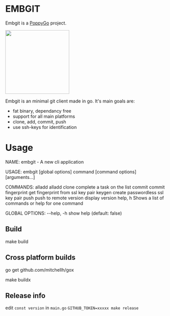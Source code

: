 # EMBGIT

Embgit is a [PoppyGo](https://poppygo.io) project.

<img src="https://poppygo.io/images/logo-nav.svg" width=200 />

Embgit is an minimal git client made in go. It's main goals are:

- fat binary, dependancy free
- support for all main platforms
- clone, add, commit, push
- use ssh-keys for identification

# Usage
NAME:
   embgit - A new cli application

USAGE:
   embgit [global options] command [command options] [arguments...]

COMMANDS:
   alladd       alladd
   clone        complete a task on the list
   commit       commit
   fingerprint  get fingerprint from ssl key pair
   keygen       create passwordless ssl key pair
   push         push to remote
   version      display version
   help, h      Shows a list of commands or help for one command

GLOBAL OPTIONS:
   --help, -h  show help (default: false)

## Build

make build

## Cross platform builds

go get github.com/mitchellh/gox

make buildx

## Release info

edit ```const version``` in ```main.go```
```GITHUB_TOKEN=xxxxx make release```

